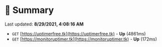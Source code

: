 # 📖 Summary
Last updated: **8/29/2021, 4:08:16 AM**

- `GET` [https://uptimerfree.tk](https://uptimerfree.tk) - **Up** (4861ms)
- `GET` [https://monitoruptimer.tk](https://monitoruptimer.tk) - **Up** (172ms)
